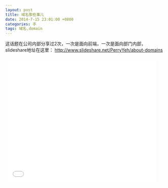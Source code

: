 ```yaml
---
layout: post
title: 域名那些事儿
date: 2014-7-15 23:01:00 +0800
categories: 手
tags: 域名,domain
---
```


这话题在公司内部分享过2次，一次是面向前端，一次是面向部门内部，slideshare地址在这里：
<http://www.slideshare.net/PerryYeh/about-domains>

<iframe src="//www.slideshare.net/slideshow/embed_code/37002044" width="476" height="400" frameborder="0" marginwidth="0" marginheight="0" scrolling="no"></iframe>


